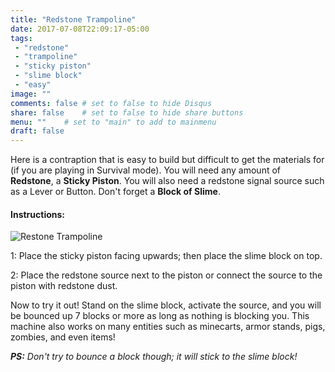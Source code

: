 ```yaml
---
title: "Redstone Trampoline"
date: 2017-07-08T22:09:17-05:00
tags:
 - "redstone"
 - "trampoline"
 - "sticky piston"
 - "slime block"
 - "easy"
image: ""
comments: false # set to false to hide Disqus
share: false 	# set to false to hide share buttons
menu: ""	# set to "main" to add to mainmenu
draft: false
---
```

Here is a contraption that is easy to build but difficult to get the materials for (if you are playing in Survival mode). You will need any amount of **Redstone**, a **Sticky Piston**. You will also need a redstone signal source such as a Lever or Button. Don't forget a **Block of Slime**.
<!--more-->

#### Instructions:

![Restone Trampoline](/images/redstone_trampoline.png)

1: Place the sticky piston facing upwards; then place the slime block on top.

2: Place the redstone source next to the piston or connect the source to the piston with redstone dust.

Now to try it out! Stand on the slime block, activate the source, and you will be bounced up 7 blocks or more as long as nothing is blocking you. This machine also works on many entities such as minecarts, armor stands, pigs, zombies, and even items! 

_**PS:** Don't try to bounce a block though; it will stick to the slime block!_